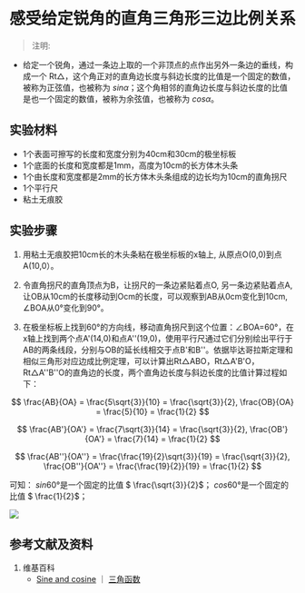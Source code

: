 # 感受给定锐角的直角三角形三边比例关系

> 注明:
>  
- 给定一个锐角，通过一条边上取的一个非顶点的点作出另外一条边的垂线，构成一个 Rt△，这个角正对的直角边长度与斜边长度的比值是一个固定的数值，被称为正弦值，也被称为 $sin α$；这个角相邻的直角边长度与斜边长度的比值是也一个固定的数值，被称为余弦值，也被称为 $cos α$。

## 实验材料

- 1个表面可擦写的长度和宽度分别为40cm和30cm的极坐标板
- 1个底面的长度和宽度都是1mm，高度为10cm的长方体木头条
- 1个由长度和宽度都是2mm的长方体木头条组成的边长均为10cm的直角拐尺
- 1个平行尺
- 粘土无痕胶

## 实验步骤

1. 用粘土无痕胶把10cm长的木头条粘在极坐标板的x轴上, 从原点O(0,0)到点A(10,0）。

2. 令直角拐尺的直角顶点为B，让拐尺的一条边紧贴着点O, 另一条边紧贴着点A, 让OB从10cm的长度移动到Ocm的长度，可以观察到AB从0cm变化到10cm, ∠BOA从0°变化到90°。

3. 在极坐标板上找到60°的方向线，移动直角拐尺到这个位置：∠BOA=60°，在x轴上找到两个点A'(14,0)和点A''(19,0)，使用平行尺通过它们分别绘出平行于AB的两条线段，分别与OB的延长线相交于点B'和B''。依据毕达哥拉斯定理和相似三角形对应边成比例定理，可以计算出Rt△ABO，Rt△A'B'O， Rt△A''B''O的直角边的长度，两个直角边长度与斜边长度的比值计算过程如下：

$$ \frac{AB}{OA} = \frac{5\sqrt{3}}{10} = \frac{\sqrt{3}}{2}, \frac{OB}{OA} = \frac{5}{10} = \frac{1}{2} $$

$$ \frac{AB'}{OA'} = \frac{7\sqrt{3}}{14} = \frac{\sqrt{3}}{2}, \frac{OB'}{OA'} = \frac{7}{14} = \frac{1}{2} $$

$$ \frac{AB''}{OA''} = \frac{\frac{19}{2}\sqrt{3}}{19} = \frac{\sqrt{3}}{2}, \frac{OB''}{OA''} = \frac{\frac{19}{2}}{19} = \frac{1}{2} $$

可知： $sin 60°$是一个固定的比值 $ \frac{\sqrt{3}}{2}$； $cos 60°$是一个固定的比值 $ \frac{1}{2}$；

![](/images/欧几里得几何/三角学/正余切值表/感受给定锐角的直角三角形三边比例关系/1a1.jpg)

## 参考文献及资料

1. 维基百科
	- [Sine and cosine](https://en.wikipedia.org/wiki/Sine) ｜ [三角函数](https://en.wikipedia.org/wiki/三角函数)
